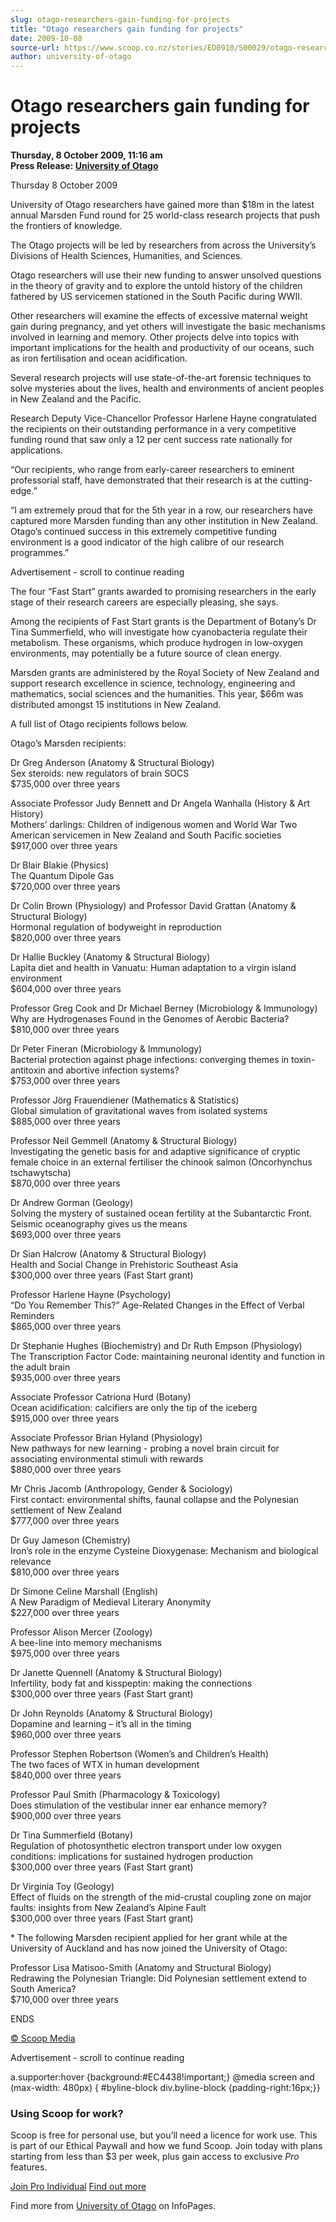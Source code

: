 ```yaml
---
slug: otago-researchers-gain-funding-for-projects
title: "Otago researchers gain funding for projects"
date: 2009-10-08
source-url: https://www.scoop.co.nz/stories/ED0910/S00029/otago-researchers-gain-funding-for-projects.htm
author: university-of-otago
---
```

Otago researchers gain funding for projects
===========================================

**Thursday, 8 October 2009, 11:16 am**  
**Press Release: [University of Otago](https://info.scoop.co.nz/University_of_Otago)**

Thursday 8 October 2009

University of Otago researchers have gained more than $18m in the latest annual Marsden Fund round for 25 world-class research projects that push the frontiers of knowledge.

The Otago projects will be led by researchers from across the University’s Divisions of Health Sciences, Humanities, and Sciences.

Otago researchers will use their new funding to answer unsolved questions in the theory of gravity and to explore the untold history of the children fathered by US servicemen stationed in the South Pacific during WWII.

Other researchers will examine the effects of excessive maternal weight gain during pregnancy, and yet others will investigate the basic mechanisms involved in learning and memory. Other projects delve into topics with important implications for the health and productivity of our oceans, such as iron fertilisation and ocean acidification.

Several research projects will use state-of-the-art forensic techniques to solve mysteries about the lives, health and environments of ancient peoples in New Zealand and the Pacific.

Research Deputy Vice-Chancellor Professor Harlene Hayne congratulated the recipients on their outstanding performance in a very competitive funding round that saw only a 12 per cent success rate nationally for applications.

“Our recipients, who range from early-career researchers to eminent professorial staff, have demonstrated that their research is at the cutting-edge.”

“I am extremely proud that for the 5th year in a row, our researchers have captured more Marsden funding than any other institution in New Zealand. Otago’s continued success in this extremely competitive funding environment is a good indicator of the high calibre of our research programmes.”

Advertisement - scroll to continue reading





The four “Fast Start” grants awarded to promising researchers in the early stage of their research careers are especially pleasing, she says.

Among the recipients of Fast Start grants is the Department of Botany’s Dr Tina Summerfield, who will investigate how cyanobacteria regulate their metabolism. These organisms, which produce hydrogen in low-oxygen environments, may potentially be a future source of clean energy.

Marsden grants are administered by the Royal Society of New Zealand and support research excellence in science, technology, engineering and mathematics, social sciences and the humanities. This year, $66m was distributed amongst 15 institutions in New Zealand.

A full list of Otago recipients follows below.

  
Otago’s Marsden recipients:

Dr Greg Anderson (Anatomy & Structural Biology)  
Sex steroids: new regulators of brain SOCS  
$735,000 over three years

Associate Professor Judy Bennett and Dr Angela Wanhalla (History & Art History)  
Mothers’ darlings: Children of indigenous women and World War Two American servicemen in New Zealand and South Pacific societies  
$917,000 over three years

Dr Blair Blakie (Physics)  
The Quantum Dipole Gas  
$720,000 over three years

Dr Colin Brown (Physiology) and Professor David Grattan (Anatomy & Structural Biology)  
Hormonal regulation of bodyweight in reproduction  
$820,000 over three years

Dr Hallie Buckley (Anatomy & Structural Biology)  
Lapita diet and health in Vanuatu: Human adaptation to a virgin island environment  
$604,000 over three years

Professor Greg Cook and Dr Michael Berney (Microbiology & Immunology)  
Why are Hydrogenases Found in the Genomes of Aerobic Bacteria?  
$810,000 over three years

Dr Peter Fineran (Microbiology & Immunology)  
Bacterial protection against phage infections: converging themes in toxin-antitoxin and abortive infection systems?  
$753,000 over three years

Professor Jörg Frauendiener (Mathematics & Statistics)  
Global simulation of gravitational waves from isolated systems  
$885,000 over three years

Professor Neil Gemmell (Anatomy & Structural Biology)  
Investigating the genetic basis for and adaptive significance of cryptic female choice in an external fertiliser the chinook salmon (Oncorhynchus tschawytscha)  
$870,000 over three years

Dr Andrew Gorman (Geology)  
Solving the mystery of sustained ocean fertility at the Subantarctic Front. Seismic oceanography gives us the means  
$693,000 over three years

Dr Sian Halcrow (Anatomy & Structural Biology)  
Health and Social Change in Prehistoric Southeast Asia  
$300,000 over three years (Fast Start grant)

Professor Harlene Hayne (Psychology)  
“Do You Remember This?” Age-Related Changes in the Effect of Verbal Reminders  
$865,000 over three years

Dr Stephanie Hughes (Biochemistry) and Dr Ruth Empson (Physiology)  
The Transcription Factor Code: maintaining neuronal identity and function in the adult brain  
$935,000 over three years

Associate Professor Catriona Hurd (Botany)  
Ocean acidification: calcifiers are only the tip of the iceberg  
$915,000 over three years

Associate Professor Brian Hyland (Physiology)  
New pathways for new learning - probing a novel brain circuit for associating environmental stimuli with rewards  
$880,000 over three years

Mr Chris Jacomb (Anthropology, Gender & Sociology)  
First contact: environmental shifts, faunal collapse and the Polynesian settlement of New Zealand  
$777,000 over three years

Dr Guy Jameson (Chemistry)  
Iron’s role in the enzyme Cysteine Dioxygenase: Mechanism and biological relevance  
$810,000 over three years

Dr Simone Celine Marshall (English)  
A New Paradigm of Medieval Literary Anonymity  
$227,000 over three years

Professor Alison Mercer (Zoology)  
A bee-line into memory mechanisms  
$975,000 over three years

Dr Janette Quennell (Anatomy & Structural Biology)  
Infertility, body fat and kisspeptin: making the connections  
$300,000 over three years (Fast Start grant)

Dr John Reynolds (Anatomy & Structural Biology)  
Dopamine and learning – it’s all in the timing  
$960,000 over three years

Professor Stephen Robertson (Women’s and Children’s Health)  
The two faces of WTX in human development  
$840,000 over three years

Professor Paul Smith (Pharmacology & Toxicology)  
Does stimulation of the vestibular inner ear enhance memory?  
$900,000 over three years

Dr Tina Summerfield (Botany)  
Regulation of photosynthetic electron transport under low oxygen conditions: implications for sustained hydrogen production  
$300,000 over three years (Fast Start grant)

Dr Virginia Toy (Geology)  
Effect of fluids on the strength of the mid-crustal coupling zone on major faults: insights from New Zealand’s Alpine Fault  
$300,000 over three years (Fast Start grant)

\* The following Marsden recipient applied for her grant while at the University of Auckland and has now joined the University of Otago:

Professor Lisa Matisoo-Smith (Anatomy and Structural Biology)  
Redrawing the Polynesian Triangle: Did Polynesian settlement extend to South America?  
$710,000 over three years

ENDS

[© Scoop Media](http://www.scoop.co.nz/about/terms.html)  

Advertisement - scroll to continue reading



a.supporter:hover {background:#EC4438!important;} @media screen and (max-width: 480px) { #byline-block div.byline-block {padding-right:16px;}}

### Using Scoop for work?

Scoop is free for personal use, but you’ll need a licence for work use. This is part of our Ethical Paywall and how we fund Scoop. Join today with plans starting from less than $3 per week, plus gain access to exclusive _Pro_ features.  
  
[Join Pro Individual](https://pro.scoop.co.nz/Individual/?from=ProIn24) [Find out more](https://pro.scoop.co.nz/using-scoop-for-work/?from=ProIn24)

Find more from [University of Otago](https://info.scoop.co.nz/University_of_Otago) on InfoPages.